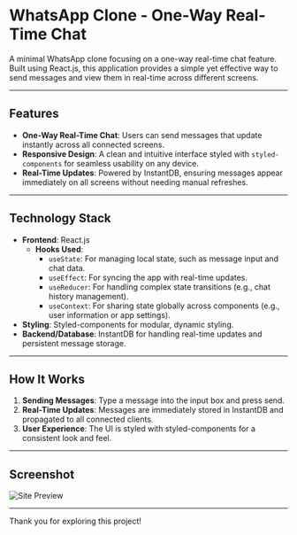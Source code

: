 # WhatsApp Clone - One-Way Real-Time Chat

A minimal WhatsApp clone focusing on a one-way real-time chat feature. Built using React.js, this application provides a simple yet effective way to send messages and view them in real-time across different screens.

---

## Features

- **One-Way Real-Time Chat**: Users can send messages that update instantly across all connected screens.
- **Responsive Design**: A clean and intuitive interface styled with `styled-components` for seamless usability on any device.
- **Real-Time Updates**: Powered by InstantDB, ensuring messages appear immediately on all screens without needing manual refreshes.

---

## Technology Stack

- **Frontend**: React.js
  - **Hooks Used**:
    - `useState`: For managing local state, such as message input and chat data.
    - `useEffect`: For syncing the app with real-time updates.
    - `useReducer`: For handling complex state transitions (e.g., chat history management).
    - `useContext`: For sharing state globally across components (e.g., user information or app settings).
- **Styling**: Styled-components for modular, dynamic styling.
- **Backend/Database**: InstantDB for handling real-time updates and persistent message storage.

---

## How It Works

1. **Sending Messages**: Type a message into the input box and press send.
2. **Real-Time Updates**: Messages are immediately stored in InstantDB and propagated to all connected clients.
3. **User Experience**: The UI is styled with styled-components for a consistent look and feel.

---

## Screenshot

![Site Preview](https://i.ibb.co/kMxJpt2/Screenshot-2024-12-25-180607.png)



---

Thank you for exploring this project!
